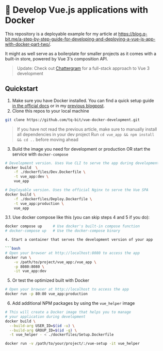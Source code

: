 # 🐋 Develop Vue.js applications with Docker

This repository is a deployable example for my article at https://blog.q-bit.me/a-step-by-step-guide-for-developing-and-deploying-a-vue-js-app-with-docker-part-two/.

It might as well serve as a boilerplate for smaller projects as it comes with a built-in store, powered by Vue 3's composition API.

> Update: Check out [Chattergram](https://github.com/tq-bit/chattergram) for a full-stack approach to Vue 3 development

## Quickstart

1. Make sure you have Docker installed. You can find a quick setup guide [in the official docs](https://docs.docker.com/engine/install/) or in my [previous blogpost](https://blog.q-bit.me/how-to-develop-and-deploy-a-vue-js-app-with-docker-part-one/#installing-docker).
2. Clone this repos to your local machine

```bash
git clone https://github.com/tq-bit/vue-docker-development.git
```

> If you have not read the previous article, make sure to manually install all dependencies in your dev project
> Run `cd vue_app && npm install && cd ..` before moving ahead

3. Build the image you need for development or production OR start the service with `docker-compose`

```bash
# Development version. Uses Vue CLI to serve the app during development
docker build  \
    -f ./dockerfiles/Dev.Dockerfile \
    -t vue_app:dev \
    vue_app

# Deployable version. Uses the official Nginx to serve the Vue SPA
docker build \
    -f ./dockerfiles/Deploy.Dockerfile \
    -t vue_app:production \
    vue_app
```

3.1. Use docker compose like this (you can skip steps 4 and 5 if you do):

```sh
docker compose up     # Use docker's built-in compose function
# docker-compose up   # Use the docker-compose binary

4. Start a container that serves the development version of your app

```bash
# Open your browser at http://localhost:8080 to access the app
docker run \
    -v /path/to/project/vue_app:/vue_app \
    -p 8080:8080 \
    -it vue_app:dev
```

5. Or test the optimized built with Docker

```bash
# Open your browser at http://localhost to access the app
docker run -p 80:80 vue_app:production
```

6. Add additional NPM packages by using the `vue_helper` image

```bash
# This will create a Docker image that helps you to manage
# your application during development
docker build \
  --build-arg USER_ID=$(id -u) \
  --build-arg GROUP_ID=$(id -g) \
  -t vue_helper - < ./dockerfiles/Setup.Dockerfile

docker run -v /path/to/your/project/:/vue-setup -it vue_helper
```
